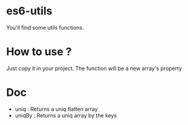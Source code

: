 # es6-utils
You'll find some utils functions.

# How to use ?
Just copy it in your project. The function will be a new array's property

# Doc

* uniq : Returns a uniq flatten array
* uniqBy : Returns a uniq array by the keys 
